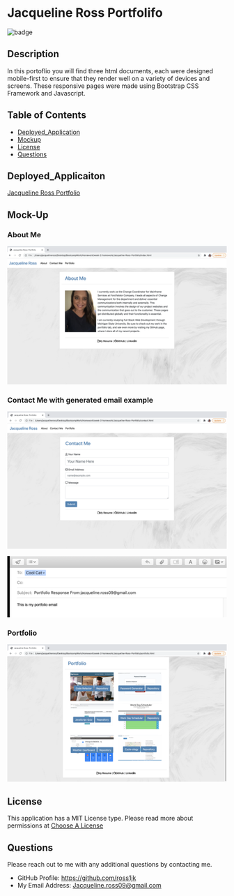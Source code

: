 # Jacqueline Ross Portfolifo

![badge](https://img.shields.io/static/v1?label=License&message=MIT%20License&color=blue)

## Description

In this portoflio you will find three html documents, each were designed mobile-first to ensure that they render well on a variety of devices and screens. These responsive pages were made using Bootstrap CSS Framework and Javascript.

## Table of Contents

* [Deployed_Application](#Deployed_Application)
* [Mockup](#Mock-Up)
* [License](#License)
* [Questions](#Questions)

## Deployed_Applicaiton

[Jacqueline Ross Portfolio](https://ross1jk.github.io/Jacqueline-Ross-Portfolio/)

## Mock-Up

### About Me

![About Me Mockup](./Images/aboutmedeployed.png)

### Contact Me with generated email example

![Contact Me Mockup](./Images/contactmedeployed.png)

![Email Generated Mockup](./Images/emailgenerated.png)

### Portfolio

![Portfolio Mockup](./Images/portfoliodeployed.png)

## License

This application has a MIT License type. Please read more about permissions at [Choose A License](https://choosealicense.com/licenses/)

## Questions

Please reach out to me with any additional questions by contacting me.

* GitHub Profile: https://github.com/ross1jk
* My Email Address: Jacqueline.ross09@gmail.com

